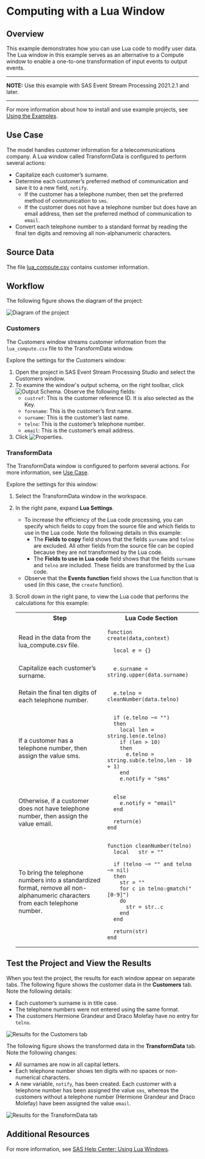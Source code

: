 # Computing with a Lua Window
## Overview
This example demonstrates how you can use Lua code to modify user data. The Lua window in this example serves as an alternative to a Compute window to enable a one-to-one transformation of input events to output events.

---
**NOTE:**
Use this example with SAS Event Stream Processing 2021.2.1 and later. 

---

For more information about how to install and use example projects, see [Using the Examples](https://github.com/sassoftware/esp-studio-examples#using-the-examples). 

## Use Case

The model handles customer information for a telecommunications company. A Lua window called TransformData is configured to perform several actions:

- Capitalize each customer’s surname.
- Determine each customer’s preferred method of communication and save it to a new field, `notify`.
  - If the customer has a telephone number, then set the preferred method of communication to `sms`.
  - If the customer does not have a telephone number but does have an email address, then set the preferred method of communication to `email`.
- Convert each telephone number to a standard format by reading the final ten digits and removing all non-alphanumeric characters.

## Source Data
The file [lua_compute.csv](lua_compute.csv) contains customer information.

## Workflow
The following figure shows the diagram of the project:

![Diagram of the project](img/lua-compute-window-example2.png "Diagram of the project")

### Customers

The Customers window streams customer information from the `lua_compute.csv` file to the TransformData window.

Explore the settings for the Customers window:
1. Open the project in SAS Event Stream Processing Studio and select the Customers window. 
2. To examine the window's output schema, on the right toolbar, click ![Output Schema](img/output-schema-icon.png "Output Schema"). Observe the following fields: 
   - `custref`: This is the customer reference ID. It is also selected as the Key.
   - `forename`: This is the customer’s first name.
   - `surname`: This is the customer’s last name.
   - `telno`: This is the customer’s telephone number.
   - `email`: This is the customer’s email address.
3. Click ![Properties](img/show-properties-icon.png "Properties"). 

### TransformData

The TransformData window is configured to perform several actions. For more information, see [Use Case](#use-case).

Explore the settings for this window:
1. Select the TransformData window in the workspace.
2. In the right pane, expand **Lua Settings**.
   - To increase the efficiency of the Lua code processing, you can specify which fields to copy from the source file and which fields to use in the Lua code. Note the following details in this example:
     - The **Fields to copy** field shows that the fields `surname` and `telno` are excluded. All other fields from the source file can be copied because they are not transformed by the Lua code.
     - The **Fields to use in Lua code** field shows that the fields `surname` and `telno` are included. These fields are transformed by the Lua code.
   - Observe that the **Events function** field shows the Lua function that is used (in this case, the `create` function).
3. Scroll down in the right pane, to view the Lua code that performs the calculations for this example:
   
    <table>
    <tr>
    <th>Step</th> <th>Lua Code Section</th>
    </tr>
    <tr>
    <td>Read in the data from the lua_compute.csv file.</td>
    <td>

      
    ```
    function create(data,context)

      local e = {}
    ```

      
    </td>
    </tr>
    <tr>
    <td> Capitalize each customer’s surname.</td>
    <td>


    ```
      e.surname = string.upper(data.surname)
    ```


    </td>
    </tr>
    <tr>
    <td> Retain the final ten digits of each telephone number.</td>
    <td>


    ```
      e.telno = cleanNumber(data.telno)
    ```


    </td>
    </tr>
    <tr>
    <td>If a customer has a telephone number, then assign the value sms.

    </td>
    <td>


    ```
      if (e.telno ~= "")
      then
        local len = string.len(e.telno)
        if (len > 10)
        then
          e.telno = string.sub(e.telno,len - 10 + 1)
        end
        e.notify = "sms"
    ```


    </td>
    </tr>
    <tr>
    <td>Otherwise, if a customer does not have telephone number, then assign the value email.</td>
    <td>


    ```
      else
        e.notify = "email"
      end

      return(e)
    end
    ```


    </td>
    </tr>
    <tr>
    <td>To bring the telephone numbers into a standardized format, remove all non-alphanumeric characters from each telephone number.</td>
    <td>


    ```
    function cleanNumber(telno)
      local   str = ""
      
      if (telno ~= "" and telno ~= nil)
      then
        str = ""
        for c in telno:gmatch("[0-9]")
        do
          str = str..c
        end
      end

      return(str)
    end
    ```
    </td>
    </tr>
    </table>


## Test the Project and View the Results

When you test the project, the results for each window appear on separate tabs. The following figure shows the customer data in the **Customers** tab. Note the following details:
- Each customer’s surname is in title case.
- The telephone numbers were not entered using the same format.
- The customers Hermione Grandeur and Draco Molefay have no entry for `telno`.

![Results for the Customers tab](img/Customers.png "Results for the Customers tab")

The following figure shows the transformed data in the **TransformData** tab. Note the following changes:
- All surnames are now in all capital letters.
- Each telephone number shows ten digits with no spaces or non-numerical characters.
- A new variable, `notify`, has been created. Each customer with a telephone number has been assigned the value `sms`, whereas the customers without a telephone number (Hermione Grandeur and Draco Molefay) have been assigned the value `email`.

![Results for the TransformData tab](img/TransformData.png "Results for the TransformData tab")

## Additional Resources
For more information, see [SAS Help Center: Using Lua Windows](https://documentation.sas.com/?cdcId=espcdc&cdcVersion=default&docsetId=espcreatewindows&docsetTarget=p0yj92wgv3ssyyn1syatsh9l1t74.htm).
